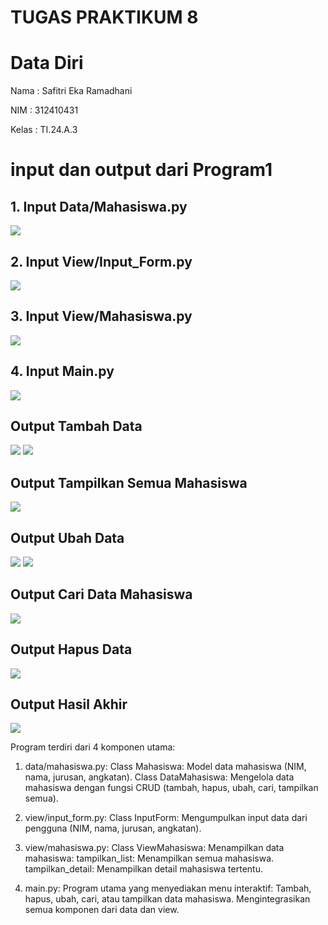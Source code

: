 # TUGAS PRAKTIKUM 8
# Data Diri

Nama : Safitri Eka Ramadhani

NIM : 312410431

Kelas : TI.24.A.3


# input dan output dari Program1

## 1. Input Data/Mahasiswa.py

<img src="DataMahasiswa.png">

## 2. Input View/Input_Form.py

<img src="ViewInput_Form.png">

## 3. Input View/Mahasiswa.py

<img src="ViewMahasiswa.png">

## 4. Input Main.py

<img src="Main.png">

## Output Tambah Data 

<img src="TambahData1.png">

<img src="TambahData2.png">

## Output Tampilkan Semua Mahasiswa

<img src="SemuaData.png">

## Output Ubah Data

<img src="UbahData.png">

<img src="SemuaData2.png">

## Output Cari Data Mahasiswa

<img src="CariData.png">

## Output Hapus Data

<img src="HapusData.png">

## Output Hasil Akhir

<img src="HasilAkhir.png">



Program terdiri dari 4 komponen utama:

1. data/mahasiswa.py:
Class Mahasiswa: Model data mahasiswa (NIM, nama, jurusan, angkatan).
Class DataMahasiswa: Mengelola data mahasiswa dengan fungsi CRUD (tambah, hapus, ubah, cari, tampilkan semua).

2. view/input_form.py:
Class InputForm: Mengumpulkan input data dari pengguna (NIM, nama, jurusan, angkatan).

3. view/mahasiswa.py:
Class ViewMahasiswa: Menampilkan data mahasiswa:
tampilkan_list: Menampilkan semua mahasiswa.
tampilkan_detail: Menampilkan detail mahasiswa tertentu.

4. main.py:
Program utama yang menyediakan menu interaktif:
Tambah, hapus, ubah, cari, atau tampilkan data mahasiswa.
Mengintegrasikan semua komponen dari data dan view.